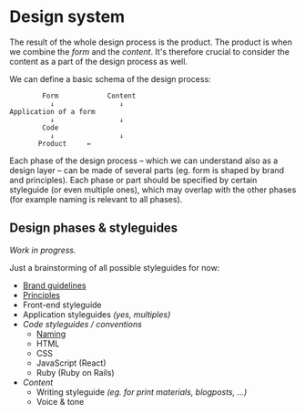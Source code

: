 # Design system

The result of the whole design process is the product. The product is when we combine the *form* and the *content*. It's therefore crucial to consider the content as a part of the design process as well.

We can define a basic schema of the design process:

```
        Form         	Content
          ↓          	   ↓
Application of a form
          ↓          	   ↓
        Code
          ↓          	   ↓
       Product     ←
```

Each phase of the design process – which we can understand also as a design layer – can be made of several parts (eg. form is shaped by brand and principles). Each phase or part should be specified by certain styleguide (or even multiple ones), which may overlap with the other phases (for example naming is relevant to all phases).

## Design phases & styleguides

*Work in progress.*

Just a brainstorming of all possible styleguides for now:

- [Brand guidelines](styleguides/brand-guidelines.md)
- [Principles](styleguides/principles.md)
- Front-end styleguide
- Application styleguides *(yes, multiples)*
- *Code styleguides / conventions*
  - [Naming](styleguides/naming.md)
  - HTML
  - CSS
  - JavaScript (React)
  - Ruby (Ruby on Rails)
- *Content*
  - Writing styleguide *(eg. for print materials, blogposts, …)*
  - Voice & tone